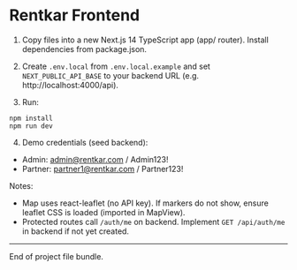 # Rentkar Frontend


1. Copy files into a new Next.js 14 TypeScript app (app/ router). Install dependencies from package.json.


2. Create `.env.local` from `.env.local.example` and set `NEXT_PUBLIC_API_BASE` to your backend URL (e.g. http://localhost:4000/api).


3. Run:
```
npm install
npm run dev
```


4. Demo credentials (seed backend):
- Admin: admin@rentkar.com / Admin123!
- Partner: partner1@rentkar.com / Partner123!


Notes:
- Map uses react-leaflet (no API key). If markers do not show, ensure leaflet CSS is loaded (imported in MapView).
- Protected routes call `/auth/me` on backend. Implement `GET /api/auth/me` in backend if not yet created.


----


End of project file bundle.